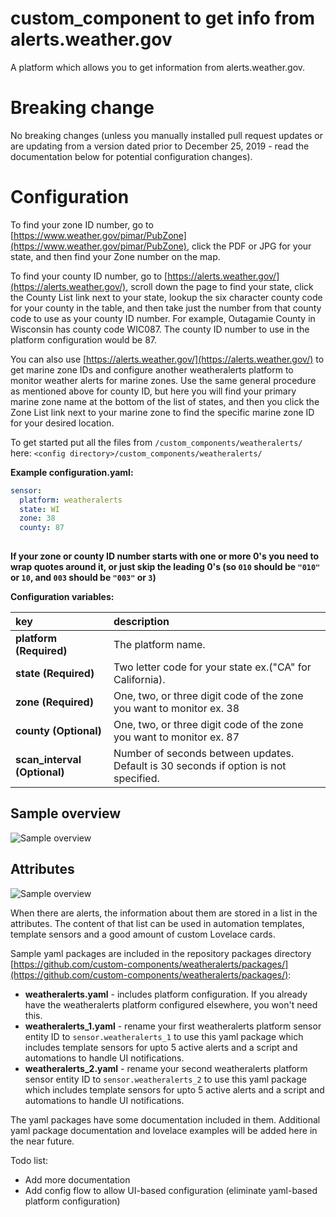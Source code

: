 # custom_component to get info from alerts.weather.gov

A platform which allows you to get information from alerts.weather.gov.

# Breaking change

No breaking changes (unless you manually installed pull request updates or are updating from a version dated prior to December 25, 2019 - read the documentation below for potential configuration changes). 

# Configuration

To find your zone ID number, go to [https://www.weather.gov/pimar/PubZone](https://www.weather.gov/pimar/PubZone), click the PDF or JPG for your state, and then find your Zone number on the map.

To find your county ID number, go to [https://alerts.weather.gov/](https://alerts.weather.gov/), scroll down the page to find your state, click the County List link next to your state, lookup the six character county code for your county in the table, and then take just the number from that county code to use as your county ID number. For example, Outagamie County in Wisconsin has county code WIC087. The county ID number to use in the platform configuration would be 87.

You can also use [https://alerts.weather.gov/](https://alerts.weather.gov/) to get marine zone IDs and configure another weatheralerts platform to monitor weather alerts for marine zones. Use the same general procedure as mentioned above for county ID, but here you will find your primary marine zone name at the bottom of the list of states, and then you click the Zone List link next to your marine zone to find the specific marine zone ID for your desired location.

To get started put all the files from `/custom_components/weatheralerts/` here:
`<config directory>/custom_components/weatheralerts/`

**Example configuration.yaml:**

```yaml
sensor:
  platform: weatheralerts
  state: WI
  zone: 38
  county: 87
  
```

**If your zone or county ID number starts with one or more 0's you need to wrap quotes around it, or just skip the leading 0's (so `010` should be `"010"` or `10`, and `003` should be `"003"` or `3`)**

**Configuration variables:**

| key | description |
| :--- | :--- |
| **platform (Required)** | The platform name. |
| **state (Required)** | Two letter code for your state ex.("CA" for California). |
| **zone (Required)** |  One, two, or three digit code of the zone you want to monitor ex. 38 |
| **county (Optional)** | One, two, or three digit code of the zone you want to monitor ex. 87 |
| **scan_interval (Optional)** | Number of seconds between updates. Default is 30 seconds if option is not specified. |

## Sample overview

![Sample overview](sensor.png)

## Attributes

![Sample overview](attributes.png)

When there are alerts, the information about them are stored in a list in the attributes.
The content of that list can be used in automation templates, template sensors and a good amount of custom Lovelace cards.

Sample yaml packages are included in the repository packages directory [https://github.com/custom-components/weatheralerts/packages/](https://github.com/custom-components/weatheralerts/packages/):
* **weatheralerts.yaml** - includes platform configuration. If you already have the weatheralerts platform configured elsewhere, you won't need this.
* **weatheralerts_1.yaml** - rename your first weatheralerts platform sensor entity ID to `sensor.weatheralerts_1` to use this yaml package which includes template sensors for upto 5 active alerts and a script and automations to handle UI notifications.
* **weatheralerts_2.yaml** - rename your second weatheralerts platform sensor entity ID to `sensor.weatheralerts_2` to use this yaml package which includes template sensors for upto 5 active alerts and a script and automations to handle UI notifications.

The yaml packages have some documentation included in them. Additional yaml package documentation and lovelace examples will be added here in the near future.

Todo list:
* Add more documentation
* Add config flow to allow UI-based configuration (eliminate yaml-based platform configuration)
